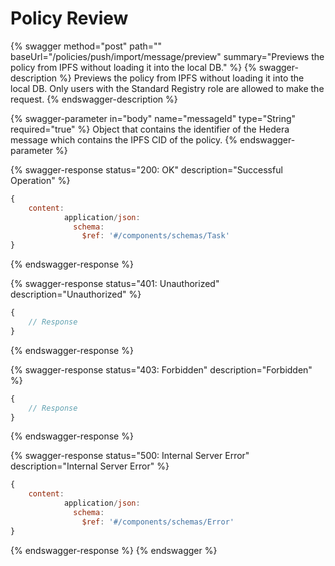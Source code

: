 # Policy Review

{% swagger method="post" path="" baseUrl="/policies/push/import/message/preview" summary="Previews the policy from IPFS without loading it into the local DB." %}
{% swagger-description %}
Previews the policy from IPFS without loading it into the local DB. Only users with the Standard Registry role are allowed to make the request.
{% endswagger-description %}

{% swagger-parameter in="body" name="messageId" type="String" required="true" %}
Object that contains the identifier of the Hedera message which contains the IPFS CID of the policy.
{% endswagger-parameter %}

{% swagger-response status="200: OK" description="Successful Operation" %}
```javascript
{
    content:
            application/json:
              schema:
                $ref: '#/components/schemas/Task'
}
```
{% endswagger-response %}

{% swagger-response status="401: Unauthorized" description="Unauthorized" %}
```javascript
{
    // Response
}
```
{% endswagger-response %}

{% swagger-response status="403: Forbidden" description="Forbidden" %}
```javascript
{
    // Response
}
```
{% endswagger-response %}

{% swagger-response status="500: Internal Server Error" description="Internal Server Error" %}
```javascript
{
    content:
            application/json:
              schema:
                $ref: '#/components/schemas/Error'
}
```
{% endswagger-response %}
{% endswagger %}
